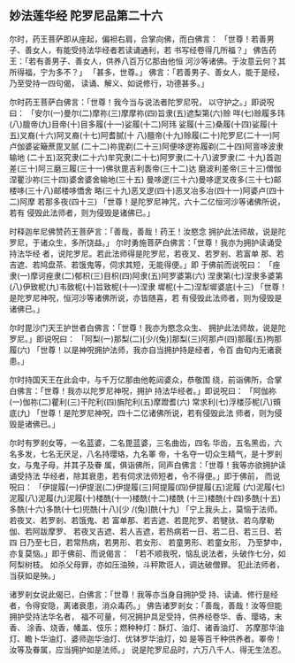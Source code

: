 ## 妙法莲华经 陀罗尼品第二十六

尔时，药王菩萨即从座起，偏袒右肩，合掌向佛，而白佛言：
「世尊！若善男子、善女人，有能受持法华经者若读诵通利，若
书写经卷得几所福？」
佛告药王：「若有善男子、善女人，供养八百万亿那由他恒
河沙等诸佛。于汝意云何？其所得福，宁为多不？」
「甚多，世尊。」
佛言：「若善男子、善女人，能于是经，乃至受持一四句偈，
读诵、解义、如说修行，功德甚多。」

尔时药王菩萨白佛言：「世尊！我今当与说法者陀罗尼呪，
以守护之。」即说呪曰：
「安尔(一)曼尔(二)摩祢(三)摩摩祢(四)旨隶(五)遮梨第(六)赊
咩(七)赊履多玮(八)膻帝(九)目帝(十)目多履(十一)娑履(十二)阿玮
娑履(十三)桑履(十四)娑履(十五)叉裔(十六)阿叉裔(十七)阿耆腻(十
八)膻帝(十九)赊履(二十)陀罗尼(二十一)阿卢伽婆娑簸蔗毘叉腻
(二十二)祢毘剃(二十三)阿便哆逻祢履剃(二十四)阿亶哆波隶输地
(二十五)沤究隶(二十六)牟究隶(二十七)阿罗隶(二十八)波罗隶(二
十九)首迦差(三十)阿三磨三履(三十一)佛驮毘吉利袠帝(三十二)达
磨波利差帝(三十三)僧伽涅瞿沙祢(三十四)婆舍婆舍输地(三十五)
曼哆逻(三十六)曼哆逻叉夜多(三十七)邮楼哆(三十八)邮楼哆憍舍
略(三十九)恶叉逻(四十)恶叉冶多冶(四十一)阿婆卢(四十二)阿摩
若那多夜(四十三)
「世尊！是陀罗尼神咒，六十二亿恒河沙等诸佛所说，若有
侵毁此法师者，则为侵毁是诸佛已。」

时释迦牟尼佛赞药王菩萨言：「善哉，善哉！药王！汝愍念
拥护此法师故，说是陀罗尼，于诸众生，多所饶益。」
尔时勇施菩萨白佛言：「世尊！我亦为拥护读诵受持法华经
者，说陀罗尼。若此法师得是陀罗尼，若夜叉、若罗剎、若富单
那、若吉遮、若鸠盘茶、若饿鬼等，伺求其短，无能得便。」即
于佛前而说呪曰：
「痤隶(一)摩诃痤隶(二)郁枳(三)目枳(四)阿隶(五)阿罗婆第(六)
涅隶第(七)涅隶多婆第(八)伊致柅(九)韦致柅(十)旨致柅(十一)涅隶
墀柅(十二)涅犁墀婆底(十三)
「世尊！是陀罗尼神呪，恒河沙等诸佛所说，亦皆随喜，若
有侵毁此法师者，则为侵毁是诸佛已。」

尔时毘沙门天王护世者白佛言：「世尊！我亦为愍念众生、
拥护此法师故，说是陀罗尼。」即说呪曰：
「阿梨(一)那梨(二)[少/(兔)]那梨(三)阿那卢(四)那履(五)拘那
履(六)
「世尊！以是神呪拥护法师，我亦自当拥护持是经者，令百
由旬内无诸衰患。」

尔时持国天王在此会中，与千万亿那由他乾闼婆众，恭敬围
绕，前诣佛所，合掌白佛言：「世尊！我亦以陀罗尼神呪，拥护
持法华经者。」即说呪曰：
「阿伽祢(一)伽祢(二)瞿利(三)干陀利(四)旃陀利(五)摩蹬耆(六)
常求利(七)浮楼莎柅(八)頞底(九)
「世尊！是陀罗尼神呪，四十二亿诸佛所说，若有侵毁此法
师者，则为侵毁是诸佛已。」

尔时有罗剎女等，一名蓝婆，二名毘蓝婆，三名曲齿，四名
华齿，五名黑齿，六名多发，七名无厌足，八名持璎珞，九名睪
帝，十名夺一切众生精气，是十罗剎女，与鬼子母，并其子及眷
属，俱诣佛所，同声白佛言：「世尊！我等亦欲拥护读诵受持法
华经者，除其衰患，若有伺求法师短者，令不得便。」即于佛前，
而说呪曰：
「伊提履(一)伊提泯(二)伊提履(三)阿提履(四)伊提履(五)泥履
(六)泥履(七)泥履(八)泥履(九)泥履(十)楼酰(十一)楼酰(十二)楼酰
(十三)楼酰(十四)多酰(十五)多酰(十六)多酰(十七)兜酰(十八)[少
/(兔)]酰(十九)
「宁上我头上，莫恼于法师。若夜叉、若罗剎、若饿鬼、若
富单那、若吉遮、若毘陀罗、若犍驮、若乌摩勒伽、若阿跋摩罗、
若夜叉吉遮、若人吉遮，若热病若一日、若二日、若三日、若四
日乃至七日，若常热病，若男形、若女形、 若童男形、若童女形，
乃至梦中，亦复莫恼。」即于佛前、而说偈言：
「若不顺我呪，恼乱说法者，头破作七分，如阿梨树枝。
如杀父母罪，亦如压油殃，斗秤欺诳人，调达破僧罪。
犯此法师者，当获如是殃。」

诸罗剎女说此偈已，白佛言：「世尊！我等亦当身自拥护受
持、读诵、修行是经者，令得安隐，离诸衰患，消众毒药。」
佛告诸罗剎女：「善哉，善哉！汝等但能拥护受持法华名者，
福不可量，何况拥护具足受持，供养经卷华、香、璎珞，末香、
涂香、烧香，幡盖、伎乐；燃种种灯：酥灯、油灯、诸香油灯、
苏摩那华油灯、瞻卜华油灯、婆师迦华油灯、优钵罗华油灯，如
是等百千种供养者。睪帝！汝等及眷属，应当拥护如是法师。」
说是陀罗尼品时，六万八千人、得无生法忍。


